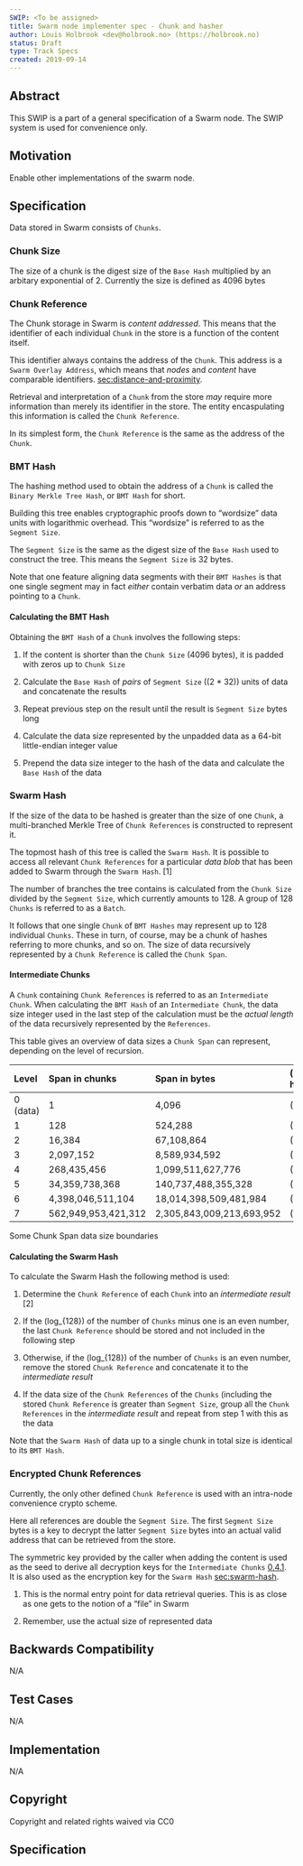 ```yaml
---
SWIP: <To be assigned>
title: Swarm node implementer spec - Chunk and hasher
author: Louis Holbrook <dev@holbrook.no> (https://holbrook.no)
status: Draft
type: Track Specs
created: 2019-09-14
---
```


## Abstract

This SWIP is a part of a general specification of a Swarm node. The SWIP system is used for convenience only.

## Motivation

Enable other implementations of the swarm node.

## Specification

Data stored in Swarm consists of `Chunks`.

### Chunk Size

The size of a chunk is the digest size of the `Base Hash` multiplied by
an arbitary exponential of 2. Currently the size is defined as 4096
bytes

### Chunk Reference

The Chunk storage in Swarm is *content addressed*. This means that the
identifier of each individual `Chunk` in the store is a function of the
content itself.

This identifier always contains the address of the `Chunk`. This address
is a `Swarm Overlay Address`, which means that *nodes* and *content*
have comparable identifiers.
[sec:distance-and-proximity](https://github.com/nolash/SWIPs/blob/kademlia-basics/SWIPs/swip-23-kademlia.md#distance-and-proximity).

Retrieval and interpretation of a `Chunk` from the store *may* require
more information than merely its identifier in the store. The entity
encaspulating this information is called the `Chunk Reference`.

In its simplest form, the `Chunk Reference` is the same as the address
of the `Chunk`.

### BMT Hash

The hashing method used to obtain the address of a `Chunk` is called the
`Binary Merkle Tree Hash`, or `BMT Hash` for short.

Building this tree enables cryptographic proofs down to “wordsize” data
units with logarithmic overhead. This “wordsize” is referred to as the
`Segment Size`.

The `Segment Size` is the same as the digest size of the `Base Hash`
used to construct the tree. This means the `Segment Size` is 32 bytes.

Note that one feature aligning data segments with their `BMT Hashes` is
that one single segment may in fact *either* contain verbatim data *or*
an address pointing to a `Chunk`.

#### Calculating the BMT Hash

Obtaining the `BMT Hash` of a `Chunk` involves the following steps:

1.  If the content is shorter than the `Chunk Size` (4096 bytes), it is
    padded with zeros up to `Chunk Size`

2.  Calculate the `Base Hash` of *pairs* of `Segment Size` ((2 * 32))
    units of data and concatenate the results

3.  Repeat previous step on the result until the result is `Segment
    Size` bytes long

4.  Calculate the data size represented by the unpadded data as a 64-bit
    little-endian integer value

5.  Prepend the data size integer to the hash of the data and calculate
    the `Base Hash` of the data

### Swarm Hash

If the size of the data to be hashed is greater than the size of one
`Chunk`, a multi-branched Merkle Tree of `Chunk References` is
constructed to represent it.

The topmost hash of this tree is called the `Swarm Hash`. It is possible
to access all relevant `Chunk References` for a particular *data blob*
that has been added to Swarm through the `Swarm Hash`. [1]

The number of branches the tree contains is calculated from the `Chunk
Size` divided by the `Segment Size`, which currently amounts to 128. A
group of 128 `Chunks` is referred to as a `Batch`.

It follows that one single `Chunk` of `BMT Hashes` may represent up to
128 individual `Chunks`. These in turn, of course, may be a chunk of
hashes referring to more chunks, and so on. The size of data recursively
represented by a `Chunk Reference` is called the `Chunk Span`.

#### Intermediate Chunks

A `Chunk` containing `Chunk References` is referred to as an
`Intermediate Chunk`. When calculating the `BMT Hash` of an
`Intermediate Chunk`, the data size integer used in the last step of the
calculation must be the *actual length* of the data recursively
represented by the `References`.

This table gives an overview of data sizes a `Chunk Span` can represent,
depending on the level of recursion.

| Level    | Span in chunks      | Span in bytes             | (--human) |
| :------- | :------------------ | :------------------------ | :---------- |
| 0 (data) | 1                   | 4,096                     | (4KB)       |
| 1        | 128                 | 524,288                   | (500KB)     |
| 2        | 16,384              | 67,108,864                | (67MB)      |
| 3        | 2,097,152           | 8,589,934,592             | (8.5GB)     |
| 4        | 268,435,456         | 1,099,511,627,776         | (1.1TB)     |
| 5        | 34,359,738,368      | 140,737,488,355,328       | (140TB)     |
| 6        | 4,398,046,511,104   | 18,014,398,509,481,984    | (18PB)      |
| 7        | 562,949,953,421,312 | 2,305,843,009,213,693,952 | (2.3EB)     |

Some Chunk Span data size boundaries

#### Calculating the Swarm Hash

To calculate the Swarm Hash the following method is used:

1.  Determine the `Chunk Reference` of each `Chunk` into an
    *intermediate result* [2]

2.  If the (log_{128}) of the number of `Chunks` minus one is an even
    number, the last `Chunk Reference` should be stored and not included
    in the following step

3.  Otherwise, if the (log_{128}) of the number of `Chunks` is an even
    number, remove the stored `Chunk Reference` and concatenate it to
    the *intermediate result*

4.  If the data size of the `Chunk References` of the `Chunks`
    (including the stored `Chunk Reference` is greater than `Segment
    Size`, group all the `Chunk References` in the *intermediate result*
    and repeat from step 1 with this as the data

Note that the `Swarm Hash` of data up to a single chunk in total size is
identical to its `BMT Hash`.

### Encrypted Chunk References

Currently, the only other defined `Chunk Reference` is used with an
intra-node convenience crypto scheme.

Here all references are double the `Segment Size`. The first `Segment
Size` bytes is a key to decrypt the latter `Segment Size` bytes into an
actual valid address that can be retrieved from the store.

The symmetric key provided by the caller when adding the content is used
as the seed to derive all decryption keys for the `Intermediate Chunks`
[0.4.1](#sec:intermediate-chunks). It is also used as the encryption key
for the `Swarm Hash` [sec:swarm-hash](https://github.com/nolash/SWIPs/blob/hashing/SWIPs/swip-chunk-and-hasher.md#swarm-hash).

1.  This is the normal entry point for data retrieval queries. This is
    as close as one gets to the notion of a “file” in Swarm

2.  Remember, use the actual size of represented data

## Backwards Compatibility

N/A

## Test Cases

N/A

## Implementation

N/A

## Copyright

Copyright and related rights waived via CC0

## Specification

